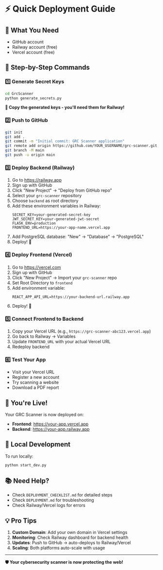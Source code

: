 # ⚡ Quick Deployment Guide

## 🎯 What You Need
- GitHub account
- Railway account (free)
- Vercel account (free)

## 🚀 Step-by-Step Commands

### 1️⃣ Generate Secret Keys
```bash
cd GrcScanner
python generate_secrets.py
```
**📝 Copy the generated keys - you'll need them for Railway!**

### 2️⃣ Push to GitHub
```bash
git init
git add .
git commit -m "Initial commit: GRC Scanner application"
git remote add origin https://github.com/YOUR_USERNAME/grc-scanner.git
git branch -M main
git push -u origin main
```

### 3️⃣ Deploy Backend (Railway)
1. Go to https://railway.app
2. Sign up with GitHub
3. Click "New Project" → "Deploy from GitHub repo"
4. Select your `grc-scanner` repository
5. Choose `backend` as root directory
6. Add these environment variables in Railway:
   ```
   SECRET_KEY=your-generated-secret-key
   JWT_SECRET_KEY=your-generated-jwt-secret
   FLASK_ENV=production
   FRONTEND_URL=https://your-app-name.vercel.app
   ```
7. Add PostgreSQL database: "New" → "Database" → "PostgreSQL"
8. Deploy! 🚀

### 4️⃣ Deploy Frontend (Vercel)
1. Go to https://vercel.com
2. Sign up with GitHub
3. Click "New Project" → Import your `grc-scanner` repo
4. Set Root Directory to `frontend`
5. Add environment variable:
   ```
   REACT_APP_API_URL=https://your-backend-url.railway.app
   ```
6. Deploy! 🚀

### 5️⃣ Connect Frontend to Backend
1. Copy your Vercel URL (e.g., `https://grc-scanner-abc123.vercel.app`)
2. Go back to Railway → Variables
3. Update `FRONTEND_URL` with your actual Vercel URL
4. Redeploy backend

### 6️⃣ Test Your App
- Visit your Vercel URL
- Register a new account
- Try scanning a website
- Download a PDF report

## 🎉 You're Live!

Your GRC Scanner is now deployed on:
- **Frontend**: https://your-app.vercel.app
- **Backend**: https://your-app.railway.app

## 🔧 Local Development

To run locally:
```bash
python start_dev.py
```

## 📚 Need Help?

- Check `DEPLOYMENT_CHECKLIST.md` for detailed steps
- Check `DEPLOYMENT.md` for troubleshooting
- Check Railway/Vercel logs for errors

## 💡 Pro Tips

1. **Custom Domain**: Add your own domain in Vercel settings
2. **Monitoring**: Check Railway dashboard for backend health
3. **Updates**: Push to GitHub → auto-deploys to Railway/Vercel
4. **Scaling**: Both platforms auto-scale with usage

---

**🛡️ Your cybersecurity scanner is now protecting the web!**
